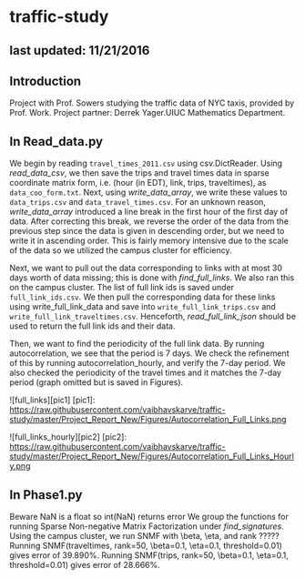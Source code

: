 # traffic-study

## last updated: 11/21/2016

## Introduction
Project with Prof. Sowers studying the traffic data of NYC taxis, provided by Prof. Work. Project partner: Derrek Yager.UIUC Mathematics Department.

## In Read_data.py

We begin by reading `travel_times_2011.csv` using csv.DictReader. Using *read_data_csv*, we then save the trips and travel times data in sparse coordinate matrix form, i.e. (hour (in EDT), link, trips, traveltimes), as `data_coo_form.txt`. Next, using *write_data_array*, we write these values to `data_trips.csv` and `data_travel_times.csv`. For an unknown reason, *write_data_array* introduced a line break in the first hour of the first day of data. After correcting this break, we reverse the order of the data from the previous step since the data is given in descending order, but we need to write it in ascending order. This is fairly memory intensive due to the scale of the data so we utilized the campus cluster for efficiency.

Next, we want to pull out the data corresponding to links with at most 30 days worth of data missing; this is done with *find_full_links*. We also ran this on the campus cluster. The list of full link ids is saved under `full_link_ids.csv`. We then pull the corresponding data for these links using write_full_link_data and save into `write_full_link_trips.csv` and `write_full_link_traveltimes.csv`. Henceforth, *read_full_link_json* should be used to return the full link ids and their data.

Then, we want to find the periodicity of the full link data. By running autocorrelation, we see that the period is 7 days. We check the refinement of this by running autocorrelation_hourly, and verify the 7-day period. We also checked the periodicity of the travel times and it matches the 7-day period (graph omitted but is saved in Figures).


![full_links][pic1]
[pic1]: https://raw.githubusercontent.com/vaibhavskarve/traffic-study/master/Project_Report_New/Figures/Autocorrelation_Full_Links.png

![full_links_hourly][pic2]
[pic2]: https://raw.githubusercontent.com/vaibhavskarve/traffic-study/master/Project_Report_New/Figures/Autocorrelation_Full_Links_Hourly.png


## In Phase1.py
 Beware NaN is a float so int(NaN) returns error We group the functions for running Sparse Non-negative Matrix Factorization under *find_signatures*. Using the campus cluster, we run SNMF with \beta, \eta, and rank ????? Running SNMF(traveltimes, rank=50, \beta=0.1, \eta=0.1, threshold=0.01) gives error of 39.890%. Running SNMF(trips, rank=50, \beta=0.1, \eta=0.1, threshold=0.01) gives error of 28.666%.


